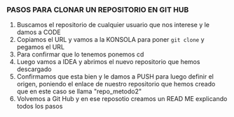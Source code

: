 ### PASOS PARA CLONAR UN REPOSITORIO EN GIT HUB
1. Buscamos el repositorio de cualquier usuario que nos interese y le damos a CODE
2. Copiamos el URL y vamos a la KONSOLA para poner `git clone` y pegamos el URL
3. Para confirmar que lo tenemos ponemos cd
4. Luego vamos a IDEA y abrimos el nuevo repositorio que hemos descargado
5. Confirmamos que esta bien y le damos a PUSH para luego definir el origen, poniendo el enlace de nuestro repositorio que hemos creado que en este caso se llama "repo_metodo2"
6. Volvemos a Git Hub y en ese reposotio creamos un READ ME explicando todos los pasos
